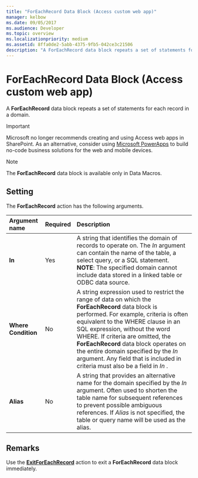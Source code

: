 ```yaml
---
title: "ForEachRecord Data Block (Access custom web app)"
manager: kelbow
ms.date: 09/05/2017
ms.audience: Developer
ms.topic: overview
ms.localizationpriority: medium
ms.assetid: 8ffa0de2-5abb-4375-9fb5-042ce3c21506
description: "A ForEachRecord data block repeats a set of statements for each record in a domain."
---
```


# ForEachRecord Data Block (Access custom web app)

A **ForEachRecord** data block repeats a set of statements for each record in a domain.
  
> [!IMPORTANT]
> Microsoft no longer recommends creating and using Access web apps in SharePoint. As an alternative, consider using [Microsoft PowerApps](https://powerapps.microsoft.com/) to build no-code business solutions for the web and mobile devices.
  
> [!NOTE]
> The **ForEachRecord** data block is available only in Data Macros.
  
## Setting

The **ForEachRecord** action has the following arguments.
  
|**Argument name**|**Required**|**Description**|
|:-----|:-----|:-----|
|**In** <br/> |Yes  <br/> |A string that identifies the domain of records to operate on. The *In*  argument can contain the name of the table, a select query, or a SQL statement.  <br/> **NOTE**: The specified domain cannot include data stored in a linked table or ODBC data source.           |
|**Where Condition** <br/> |No  <br/> |A string expression used to restrict the range of data on which the **ForEachRecord** data block is performed. For example, criteria is often equivalent to the WHERE clause in an SQL expression, without the word WHERE. If criteria are omitted, the **ForEachRecord** data block operates on the entire domain specified by the *In*  argument. Any field that is included in criteria must also be a field in *In*  .  <br/> |
|**Alias** <br/> |No  <br/> |A string that provides an alternative name for the domain specified by the *In* argument. Often used to shorten the table name for subsequent references to prevent possible ambiguous references. If *Alias* is not specified, the table or query name will be used as the alias.  <br/> |

## Remarks

Use the **[ExitForEachRecord](exitforeachrecord-macro-action-access-custom-web-app.md)** action to exit a **ForEachRecord** data block immediately.
